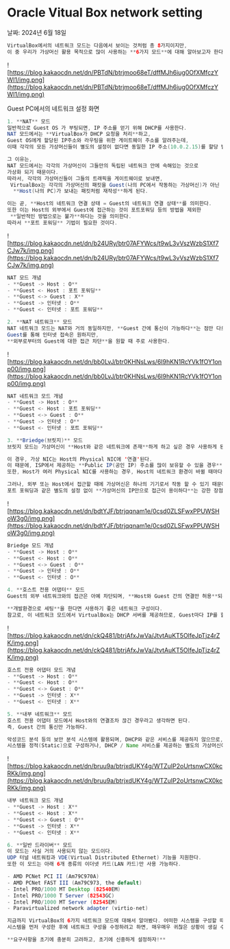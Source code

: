 # Oracle Vitual Box network setting

날짜: 2024년 6월 18일

```java
VirtualBox에서의 네트워크 모드는 다음에서 보이는 것처럼 총 8가지이지만, 
이 중 우리가 가상머신 활용 목적으로 많이 사용하는 **6가지 모드**에 대해 알아보고자 한다.
```

![https://blog.kakaocdn.net/dn/PBTdN/btrjmoo68eT/dffMJh6iug0OfXMfczYWI1/img.png](https://blog.kakaocdn.net/dn/PBTdN/btrjmoo68eT/dffMJh6iug0OfXMfczYWI1/img.png)

Guest PC에서의 네트워크 설정 화면

```java
1. **NAT** 모드
일반적으로 Guest OS 가 부팅되면, IP 주소를 얻기 위해 DHCP를 사용한다. 
NAT 모드에서는 **VirtualBox가 DHCP 요청을 처리**하고, 
Guest OS에게 할당된 IP주소와 라우팅을 위한 게이트웨이 주소를 알려주는데, 
이때 각각의 모든 가상머신들이 별도의 설정이 없다면 동일한 IP 주소(10.0.2.15)를 할당 받는다.

그 이유는, 
NAT 모드에서는 각각의 가상머신이 그들만의 독립된 네트워크 안에 속해있는 것으로 
가상화 되기 때문이다.
따라서, 각각의 가상머신들이 그들의 트래픽을 게이트웨이로 보내면,
 VirtualBox는 각각의 가상머신의 패킷을 Guest(나의 PC에서 작동하는 가상머신)가 아닌
  **Host(나의 PC)가 보내는 패킷처럼 재작성**하게 된다.

이는 곧, **Host의 네트워크 연결 상태 = Guest의 네트워크 연결 상태**를 의미한다. 
또한 이는 Host의 외부에서 Guest에 접근하는 것이 포트포워딩 등의 방법을 제외한
 **일반적인 방법으로는 불가**하다는 것을 의미한다. 
따라서 **포트 포워딩** 기법이 필요한 것이다.
```

![https://blog.kakaocdn.net/dn/b24URy/btr07AFYWcs/t9wL3vVszWzbS1Xf7CJw7k/img.png](https://blog.kakaocdn.net/dn/b24URy/btr07AFYWcs/t9wL3vVszWzbS1Xf7CJw7k/img.png)

```java
NAT 모드 개념
- **Guest -> Host : O**
- **Guest <- Host : 포트 포워딩**
- **Guest <-> Guest : X**
- **Guest -> 인터넷 : O**
- **Guest <- 인터넷 : 포트 포워딩**
```

```java
2. **NAT 네트워크** 모드
NAT 네트워크 모드는 NAT와 거의 동일하지만, **Guest 간에 통신이 가능하다**는 점만 다르다.
Guest를 통해 인터넷 접속은 원하지만, 
**외부로부터의 Guest에 대한 접근 차단**을 원할 때 주로 사용한다.
```

![https://blog.kakaocdn.net/dn/bb0LvJ/btr0KHNsLws/6I9hKN1RcYVk1fOY1onp00/img.png](https://blog.kakaocdn.net/dn/bb0LvJ/btr0KHNsLws/6I9hKN1RcYVk1fOY1onp00/img.png)

```java
NAT 네트워크 모드 개념
- **Guest -> Host : O**
- **Guest <- Host : 포트 포워딩**
- **Guest <-> Guest : O**
- **Guest -> 인터넷 : O**
- **Guest <- 인터넷 : 포트 포워딩**
```

```java
3. **Briedge(브릿지)** 모드
브릿지 모드는 가상머신이 **Host와 같은 네트워크에 존재**하게 하고 싶은 경우 사용하게 된다.

이 경우, 가상 NIC는 Host의 Physical NIC에 '연결'된다. 
이 때문에, ISP에서 제공하는 **Public IP(공인 IP) 주소를 많이 보유할 수 있을 경우** 사용한다. 
또한, Host가 여러 Physical NIC를 사용하는 경우, Host의 네트워크 환경이 바뀔 때마다 가상머신의 브릿지 연결도 재설정 해주어야 하는 단점이 있다.

그러나, 외부 또는 Host에서 접근할 때에 가상머신은 하나의 기기로서 작동 할 수 있기 때문에, 
포트 포워딩과 같은 별도의 설정 없이 **가상머신의 IP만으로 접근이 용이하다**는 강한 장점이 있다.
```

![https://blog.kakaocdn.net/dn/bdtYJF/btrjqqnam1e/0csd0ZLSFwxPPUWSHoW3g0/img.png](https://blog.kakaocdn.net/dn/bdtYJF/btrjqqnam1e/0csd0ZLSFwxPPUWSHoW3g0/img.png)

```java
Briedge 모드 개념
- **Guest -> Host : O**
- **Guest <- Host : O**
- **Guest <-> Guest : O**
- **Guest -> 인터넷 : O**
- **Guest <- 인터넷 : O**
```

```java
4. **호스트 전용 어댑터** 모드
Guest의 외부 네트워크와의 접근은 아예 차단되며, **Host와 Guest 간의 연결만 허용**되는 경우이다. 이러한 점 때문에,

**개발환경으로 세팅**을 한다면 사용하기 좋은 네트워크 구성이다. 
참고로, 이 네트워크 모드에서 VirtualBox는 DHCP 서버를 제공하므로, Guest마다 IP를 할당할 수 있다.
```

![https://blog.kakaocdn.net/dn/ckQ481/btrjAfxJwVa/JtvtAuKT5OlfeJpTjz4rZK/img.png](https://blog.kakaocdn.net/dn/ckQ481/btrjAfxJwVa/JtvtAuKT5OlfeJpTjz4rZK/img.png)

```java
호스트 전용 어댑터 모드 개념
- **Guest -> Host : O**
- **Guest <- Host : O**
- **Guest <-> Guest : O**
- **Guest -> 인터넷 : X**
- **Guest <- 인터넷 : X**
```

```java
5. **내부 네트워크** 모드
호스트 전용 어댑터 모드에서 Host와의 연결조차 끊긴 경우라고 생각하면 된다. 
즉, Guest 간의 통신만 가능하다.

악성코드 분석 등의 보안 분석 시스템에 활용되며, DHCP와 같은 서비스를 제공하지 않으므로, 
시스템을 정적(Static)으로 구성하거나, DHCP / Name 서비스를 제공하는 별도의 가상머신이 필요하다.
```

![https://blog.kakaocdn.net/dn/bruu9a/btrjxdUKY4g/WTZuIP2oUrtsnwCX0kcRKk/img.png](https://blog.kakaocdn.net/dn/bruu9a/btrjxdUKY4g/WTZuIP2oUrtsnwCX0kcRKk/img.png)

```java
내부 네트워크 모드 개념
- **Guest -> Host : X**
- **Guest <- Host : X**
- **Guest <-> Guest : O**
- **Guest -> 인터넷 : X**
- **Guest <- 인터넷 : X**
```

```java
6. **일반 드라이버** 모드
이 모드는 사실 거의 사용되지 않는 모드이다. 
UDP 터널 네트워킹과 VDE(Virtual Distributed Ethernet) 기능을 지원한다.
또한 이 모드는 아래 6개 종류의 이더넷 카드(LAN 카드)만 사용 가능하다.

- AMD PCNet PCI II (Am79C970A)
- AMD PCNet FAST III (Am79C973, the default)
- Intel PRO/1000 MT Desktop (82540EM)
- Intel PRO/1000 T Server (82543GC)
- Intel PRO/1000 MT Server (82545EM)
- Paravirtualized network adapter (virtio-net)
```

```java
지금까지 VirtualBox의 6가지 네트워크 모드에 대해서 알아봤다. 어떠한 시스템을 구성할 때에는, 그 시스템의 보안 사항이나 외부 또는 Host와의 접속 가능 여부 등의 요구사항을 우선 충분히 고려한 후, 해당 시스템에 맞게끔 VirtualBox의 네트워크 모드를 잘 선택하여 구성하여야 한다. 
시스템을 먼저 구성한 후에 네트워크 구성을 수정하려고 하면, 매우매우 귀찮은 상황이 생길 수 있다. 심지어는 OS를 다시 깔고 시스템을 재구성해야 하는 상황이 올지도 모른다...

**요구사항을 초기에 충분히 고려하고, 초기에 신중하게 설정하자!**
```
